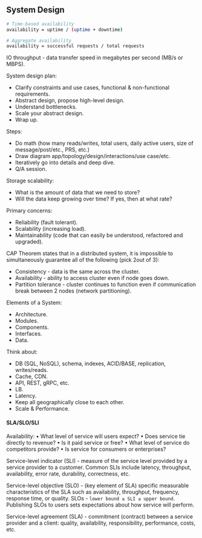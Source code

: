 System Design
-

````sh
# Time-based availability
availability = uptime / (uptime + downtime)

# Aggregate availability
availability = successful requests / total requests
````

IO throughput - data transfer speed in megabytes per second (MB/s or MBPS).

System design plan:
* Clarify constraints and use cases, functional & non-functional requirements.
* Abstract design, propose high-level design.
* Understand bottlenecks.
* Scale your abstract design.
* Wrap up.

Steps:
* Do math (how many reads/writes, total users, daily active users, size of message/post/etc., PRS, etc.)
* Draw diagram app/topology/design/interactions/use case/etc.
* Iteratively go into details and deep dive.
* Q/A session.

Storage scalability:
* What is the amount of data that we need to store?
* Will the data keep growing over time? If yes, then at what rate?

Primary concerns:
* Reliability (fault tolerant).
* Scalability (increasing load).
* Maintainability (code that can easily be understood, refactored and upgraded).

CAP Theorem states that in a distributed system,
it is impossible to simultaneously guarantee all of the following (pick 2out of 3):
* Consistency - data is the same across the cluster.
* Availability - ability to access cluster even if node goes down.
* Partition tolerance - cluster continues to function even if communication break between 2 nodes (network partitioning).

Elements of a System:
* Architecture.
* Modules.
* Components.
* Interfaces.
* Data.

Think about:
* DB (SQL, NoSQL), schema, indexes, ACID/BASE, replication, writes/reads.
* Cache, CDN.
* API, REST, gRPC, etc.
* LB.
* Latency.
* Keep all geographically close to each other.
* Scale & Performance.

#### SLA/SLO/SLI

Availability:
• What level of service will users expect?
• Does service tie directly to revenue?
• Is it paid service or free?
• What level of service do competitors provide?
• Is service for consumers or enterprises?

Service-level indicator (SLI) - measure of the service level provided by a service provider to a customer.
Common SLIs include latency, throughput, availability, error rate, durability, correctness, etc.

Service-level objective (SLO) - (key element of SLA) specific measurable characteristics
of the SLA such as availability, throughput, frequency, response time, or quality.
SLOs - `lower bound ≤ SLI ≤ upper bound`.
Publishing SLOs to users sets expectations about how service will perform.

Service-level agreement (SLA) - commitment (contract) between a service provider and a client:
quality, availability, responsibility, performance, costs, etc.
